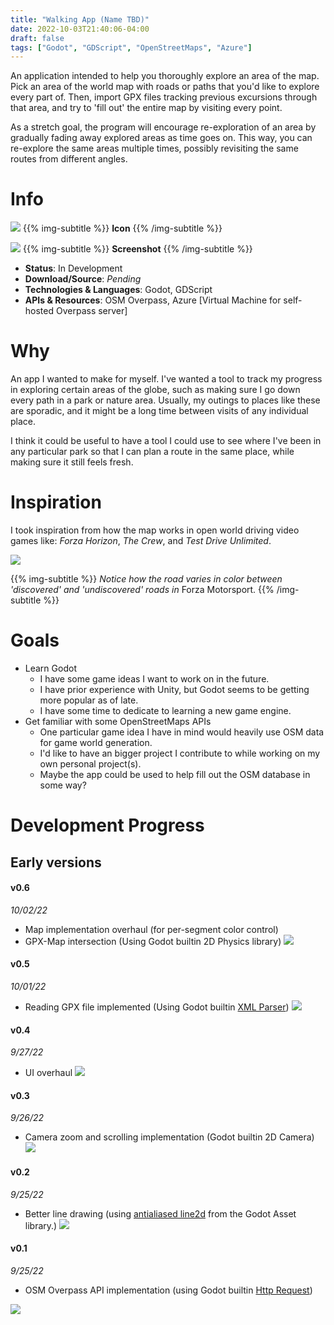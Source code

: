 ```yaml
---
title: "Walking App (Name TBD)"
date: 2022-10-03T21:40:06-04:00
draft: false
tags: ["Godot", "GDScript", "OpenStreetMaps", "Azure"]
---
```


An application intended to help you thoroughly explore an area of the map. Pick an area of the world map with roads or paths that you'd like to explore every part of. Then, import GPX files tracking previous excursions through that area, and try to 'fill out' the entire map by visiting every point.

As a stretch goal, the program will encourage re-exploration of an area by gradually fading away explored areas as time goes on. This way, you can re-explore the same areas multiple times, possibly revisiting the same routes from different angles.

# Info
![](./app_icon.png#center)
{{% img-subtitle %}}
**Icon**
{{% /img-subtitle %}}

![](./2022-10-03-22-19-55.png#center)
{{% img-subtitle %}}
**Screenshot**
{{% /img-subtitle %}}

* **Status**: In Development
* **Download/Source**: *Pending*
* **Technologies & Languages**: Godot, GDScript
* **APIs & Resources**: OSM Overpass, Azure [Virtual Machine for self-hosted Overpass server]

# Why
An app I wanted to make for myself. I've wanted a tool to track my progress in exploring certain areas of the globe, such as making sure I go down every path in a park or nature area. Usually, my outings to places like these are sporadic, and it might be a long time between visits of any individual place.

I think it could be useful to have a tool I could use to see where I've been in any particular park so that I can plan a route in the same place, while making sure it still feels fresh.

# Inspiration
I took inspiration from how the map works in open world driving video games like: *Forza Horizon*, *The Crew*, and *Test Drive Unlimited*.

![](./reference.jpg#center)

{{% img-subtitle %}}
*Notice how the road varies in color between 'discovered' and 'undiscovered' roads in* Forza Motorsport.
{{% /img-subtitle %}}

# Goals
* Learn Godot
    * I have some game ideas I want to work on in the future.
    * I have prior experience with Unity, but Godot seems to be getting more popular as of late.
    * I have some time to dedicate to learning a new game engine.
* Get familiar with some OpenStreetMaps APIs
    * One particular game idea I have in mind would heavily use OSM data for game world generation.
    * I'd like to have an bigger project I contribute to while working on my own personal project(s).
    * Maybe the app could be used to help fill out the OSM database in some way?

# Development Progress

## Early versions

#### v0.6
*10/02/22*
* Map implementation overhaul (for per-segment color control)
* GPX-Map intersection (Using Godot builtin 2D Physics library)
![](./2022-10-03-21-30-34.png)

#### v0.5
*10/01/22*
* Reading GPX file implemented (Using Godot builtin [XML Parser](https://docs.godotengine.org/en/3.6/classes/class_xmlparser.html))
![](./2022-10-03-21-30-16.png)

#### v0.4
*9/27/22*
* UI overhaul
![](./2022-10-03-21-29-44.png)

#### v0.3
*9/26/22*
* Camera zoom and scrolling implementation (Godot builtin 2D Camera)
![](./2022-10-03-21-28-57.png)

#### v0.2
*9/25/22*
* Better line drawing (using [antialiased line2d](https://github.com/godot-extended-libraries/godot-antialiased-line2d) from the Godot Asset library.)
![](./2022-10-03-21-27-45.png)

#### v0.1
*9/25/22*
* OSM Overpass API implementation (using Godot builtin [Http Request](https://docs.godotengine.org/en/3.6/tutorials/networking/http_request_class.html))

![](./2022-10-03-21-26-29.png)
